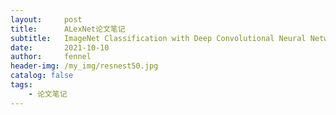 ```yaml
---
layout:     post
title:      ALexNet论文笔记
subtitle:   ImageNet Classification with Deep Convolutional Neural Networks
date:       2021-10-10
author:     fennel
header-img: /my_img/resnest50.jpg
catalog: false
tags:
    - 论文笔记
---
```

